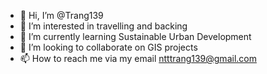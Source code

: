 - 👋 Hi, I’m @Trang139
- 👀 I’m interested in travelling and backing 
- 🌱 I’m currently learning Sustainable Urban Development
- 💞️ I’m looking to collaborate on GIS projects
- 📫 How to reach me via my email ntttrang139@gmail.com

<!---
Trang139/Trang139 is a ✨ special ✨ repository because its `README.md` (this file) appears on your GitHub profile.
You can click the Preview link to take a look at your changes.
--->
